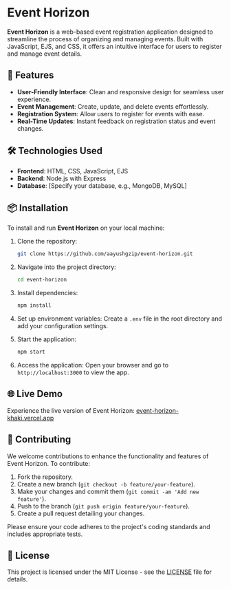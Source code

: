 # Event Horizon

**Event Horizon** is a web-based event registration application designed to streamline the process of organizing and managing events. Built with JavaScript, EJS, and CSS, it offers an intuitive interface for users to register and manage event details.

## 🚀 Features

- **User-Friendly Interface**: Clean and responsive design for seamless user experience.
- **Event Management**: Create, update, and delete events effortlessly.
- **Registration System**: Allow users to register for events with ease.
- **Real-Time Updates**: Instant feedback on registration status and event changes.

## 🛠️ Technologies Used

- **Frontend**: HTML, CSS, JavaScript, EJS
- **Backend**: Node.js with Express
- **Database**: [Specify your database, e.g., MongoDB, MySQL]

## 📦 Installation

To install and run **Event Horizon** on your local machine:

1. Clone the repository:
     ```bash
   git clone https://github.com/aayushgzip/event-horizon.git
     ```

2. Navigate into the project directory:
     ```bash
   cd event-horizon
     ```

3. Install dependencies:
     ```bash
   npm install
   ```

4. Set up environment variables:
   Create a `.env` file in the root directory and add your configuration settings.

5. Start the application:
     ```bash
   npm start
    ```

6. Access the application:
   Open your browser and go to `http://localhost:3000` to view the app.

## 🌐 Live Demo

Experience the live version of Event Horizon: [event-horizon-khaki.vercel.app](https://event-horizon-khaki.vercel.app)

## 🤝 Contributing

We welcome contributions to enhance the functionality and features of Event Horizon. To contribute:

1. Fork the repository.
2. Create a new branch (`git checkout -b feature/your-feature`).
3. Make your changes and commit them (`git commit -am 'Add new feature'`).
4. Push to the branch (`git push origin feature/your-feature`).
5. Create a pull request detailing your changes.

Please ensure your code adheres to the project's coding standards and includes appropriate tests.

## 📄 License

This project is licensed under the MIT License - see the [LICENSE](LICENSE) file for details.

